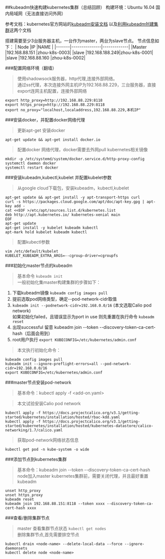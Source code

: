 ##kubeadm快速构建kubernetes集群（总结回顾）
构建环境：Ubuntu 16.04  国内局域网（无法直接访问外网）

参考文档：kubernetes官方网站的[kubeadm安装文档](https://kubernetes.io/docs/setup/independent/install-kubeadm/)
以及[利用kubeadm创建集群](https://kubernetes.io/docs/setup/independent/create-cluster-kubeadm/)这两个文档

搭建需要至少3台服务器主机，一台作为master，两台为slave节点。
节点信息如下：
|  Node |IP             |NAME         |
|-------|---------------|-------------|
|Master |192.168.88.151 |zhou-k8s-0003|
|slave  |192.168.188.249|zhou-k8s-0001|
|slave  |192.168.88.160 |zhou-k8s-0002|

###配置网络环境（翻墙） 

>使用shadowsock服务器，http代理,连接外部网络。  
>通过ss代理，本次连接外网主机IP为192.168.88.229，三台服务器，直接export连网主机配置，连接外部网络
>
>
	export http_proxy=http://192.168.88.229:8118
	export https_proxy=http://192.168.88.229:8118 
	export no_proxy="localhost,localaddress,192.168.88.229,本机IP"

###安装docker，并配置docker网络代理
>更新apt-get 安装docker
>
	apt-get update && apt-get install docker.io

>配置docker 网络代理，docker需要去外网pull kubernetes相关镜像
>
	mkdir -p /etc/systemd/system/docker.service.d/http-proxy-config
	systemctl daemon docker
	systemctl restart docker

###安装kubeadm,kubectl,kubelet 并配置kubelet参数
>从google cloud下载包，安装kubeadm，kubectl,kubelet
>
	apt-get update && apt-get install -y apt-transport-https curl
	curl -s https://packages.cloud.google.com/apt/doc/apt-key.gpg | apt-key add -
	cat <<EOF >/etc/apt/sources.list.d/kubernetes.list
	deb http://apt.kubernetes.io/ kubernetes-xenial main
	EOF
	apt-get update
	apt-get install -y kubelet kubeadm kubectl
	apt-mark hold kubelet kubeadm kubectl

>配置kubectl参数
>
	vim /etc/default/kubelet
	KUBELET_KUBEADM_EXTRA_ARGS=--cgroup-driver=cgroupfs

###初始化master节点的kubeadm
>基本命令 `kubeadm init`  
>一般初始化集master构建集群的步骤如下：
>
1. 下载kubeadm镜像  `kubeadm config images pull`  
2. 提前选取pod网络类型，确定--pod-network-cidr取值  
3. `kubeadm init --podnetwork-cidr=192.168.0.0/16` (本文选取Calio pod network)  
  如果初始化failed，且错误显示为port in use 则先重置在执行命令 `kubeadm reset`
4. 出现successful 留意 kubeadm join --token --discovery-token-ca-cert-hash（后面会用到）
5. root用户执行 `export KUBECONFIG=/etc/kubernetes/admin.conf`

>本文执行初始化命令： 
>	
	kubeadm config images pull
	kubeadm init --ignore-preflight-errors=all --pod-network-cidr=192.168.0.0/16
	export KUBECONFIG=/etc/kubernetes/admin.conf

###master节点安装pod-network

>基本命令：kubectl apply -f <add-on.yaml>

>本文试验安装Calio pod network
>	
	kubectl apply -f https://docs.projectcalico.org/v3.1/getting-started/kubernetes/installation/hosted/rbac-kdd.yaml
	kubectl apply -f https://docs.projectcalico.org/v3.1/getting-started/kubernetes/installation/hosted/kubernetes-datastore/calico-networking/1.7/calico.yaml

>获取pod-network网络状态信息  
>	
	kubectl get pod -n kube-system -o wide


###添加节点到kubernetes集群 
>基本命令：kubeadm join --token --discovery-token-ca-cert-hash  
>node加入master kubernetes集群前，需要关闭代理，并且最好重置kubeadm  
>	
	unset http_proxy
	unset https_proxy
	kubeadm reset
	kubeadm join 192.168.88.151:8118 --token xxxx --discovery-token-ca-cert-hash xxxx
	
###查看/删除集群节点
>master 查看集群节点状态   `kubectl get nodes`  
>删除集群节点,首先需要排空节点
>	
	kubectl drain <node-name> --delete-local-data --force --ignore-daemonsets
 	kubectl delete node <node-name>